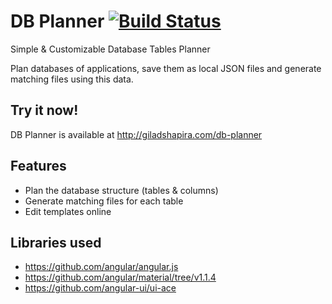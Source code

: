 # DB Planner [![Build Status](https://travis-ci.org/giladshapira/db-planner.svg?branch=master)](https://travis-ci.org/giladshapira/db-planner)
Simple &amp; Customizable Database Tables Planner

Plan databases of applications, save them as local JSON files and generate matching files using this data.

## Try it now!
DB Planner is available at http://giladshapira.com/db-planner

## Features
 + Plan the database structure (tables & columns)
 + Generate matching files for each table
 + Edit templates online

## Libraries used
 + https://github.com/angular/angular.js
 + https://github.com/angular/material/tree/v1.1.4
 + https://github.com/angular-ui/ui-ace

